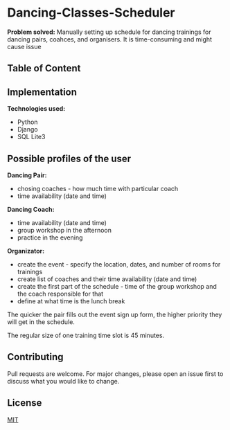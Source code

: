 # Dancing-Classes-Scheduler

**Problem solved:**
Manually setting up schedule for dancing trainings for dancing pairs, coahces, and organisers. It is time-consuming and might cause issue

## Table of Content


## Implementation

**Technologies used:**
- Python
- Django
- SQL Lite3

## Possible profiles of the user
**Dancing Pair:**
- chosing coaches - how much time with particular coach
- time availability (date and time)


**Dancing Coach:**
- time availability (date and time)
- group workshop in the afternoon
- practice in the evening


**Organizator:**
- create the event - specify the location, dates, and number of rooms for trainings
- create list of coaches and their time availability (date and time)
- create the first part of the schedule - time of the group workshop and the coach responsible for that
- define at what time is the lunch break

The quicker the pair fills out the event sign up form, the higher priority they will get in the schedule.

The regular size of one training time slot is 45 minutes.

## Contributing

Pull requests are welcome. For major changes, please open an issue first
to discuss what you would like to change.

## License

[MIT](https://choosealicense.com/licenses/mit/)


